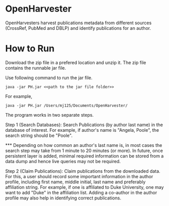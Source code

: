 # OpenHarvester


OpenHarvesters harvest publications metadata from different sources (CrossRef, PubMed and DBLP) and identify publications for an author.

# How to Run

Download the zip file in a prefered location and unzip it. The zip file contains the runnable jar file.

Use following command to run the jar file.
```
java -jar PH.jar <<path to the jar file folder>>
```

For example, 
```
java -jar PH.jar /Users/mj125/Documents/OpenHarvester/
```

The program works in two separate steps.

Step 1 (Search Databases): Search Publications (by author last name) in the database of interest. For example, if author's name is "Angela, Poole", the search string should be "Poole".

*** Depending on how common an author's last name is, in most cases the search step may take from 1 minute to 20 minutes (or more). In future, once persistent layer is added, minimal required information can be stored from a data dump and hence live queries may not be required.

Step 2 (Claim Publications):  Claim publications from the downloaded data. For this, a user should record some important information in the author profile, including first name, middle initial, last name and preferably affiliation string. For example, if one is affiliated to Duke University, one may want to add "Duke" in the affiliation list. Adding a co-author in the author profile may also help in identifying correct publications.


